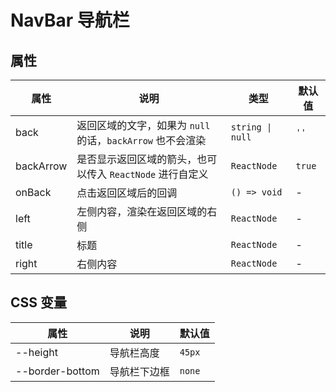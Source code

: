 # NavBar 导航栏

<code src="./demos/index.tsx"></code>

## 属性

| 属性      | 说明                                                       | 类型             | 默认值 |
| --------- | ---------------------------------------------------------- | ---------------- | ------ |
| back      | 返回区域的文字，如果为 `null` 的话，`backArrow` 也不会渲染 | `string \| null` | `''`   |
| backArrow | 是否显示返回区域的箭头，也可以传入 `ReactNode` 进行自定义  | `ReactNode`      | `true` |
| onBack    | 点击返回区域后的回调                                       | `() => void`     | -      |
| left      | 左侧内容，渲染在返回区域的右侧                             | `ReactNode`      | -      |
| title     | 标题                                                       | `ReactNode`      | -      |
| right     | 右侧内容                                                   | `ReactNode`      | -      |

## CSS 变量

| 属性            | 说明         | 默认值 |
| --------------- | ------------ | ------ |
| --height        | 导航栏高度   | `45px` |
| --border-bottom | 导航栏下边框 | `none` |
